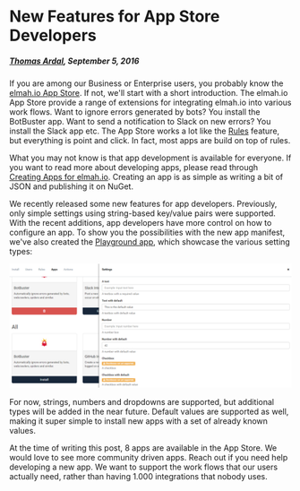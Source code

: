 # New Features for App Store Developers

##### [Thomas Ardal](http://elmah.io/about/), September 5, 2016

If you are among our Business or Enterprise users, you probably know the [elmah.io App Store](https://elmah.io/features/appstore). If not, we'll start with a short introduction. The elmah.io App Store provide a range of extensions for integrating elmah.io into various work flows. Want to ignore errors generated by bots? You install the BotBuster app. Want to send a notification to Slack on new errors? You install the Slack app etc. The App Store works a lot like the [Rules](http://docs.elmah.io/creating-rules-to-perform-actions-on-messages/) feature, but everything is point and click. In fact, most apps are build on top of rules.

What you may not know is that app development is available for everyone. If you want to read more about developing apps, please read through [Creating Apps for elmah.io](http://docs.elmah.io/creating-apps-for-elmah-io/). Creating an app is as simple as writing a bit of JSON and publishing it on NuGet.

We recently released some new features for app developers. Previously, only simple settings using string-based key/value pairs were supported. With the recent additions, app developers have more control on how to configure an app. To show you the possibilities with the new app manifest, we've also created the [Playground app](https://github.com/elmahio/elmah.io.apps.playground), which showcase the various setting types:

![App Settings](images/playground_settings.png)

For now, strings, numbers and dropdowns are supported, but additional types will be added in the near future. Default values are supported as well, making it super simple to install new apps with a set of already known values.

At the time of writing this post, 8 apps are available in the App Store. We would love to see more community driven apps. Reach out if you need help developing a new app. We want to support the work flows that our users actually need, rather than having 1.000 integrations that nobody uses.